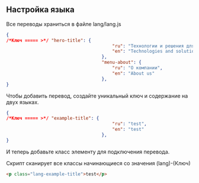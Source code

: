 ## Настройка языка

Все переводы храниться в файле lang/lang.js


```json
{
/*Ключ ===== >*/ "hero-title": {
										"ru": "Технологии и решения для автоматизации производства",
										"en": "Technologies and solutions for factory automation"
									},
									"menu-about": {
										"ru": "О компании",
										"en": "About us"
									},
}
```

Чтобы добавить перевод, создайте уникальный ключ и содержание на двух языках.

```json
{
/*Ключ ===== >*/ "example-title": {
										"ru": "test",
										"en": "test"
									},
}
```


И теперь добавьте класс элементу для подключения перевода.


Скрипт сканирует все классы начинающиеся со значения (lang)-(Ключ)

 ```html
<p class="lang-example-title">test</p>

```